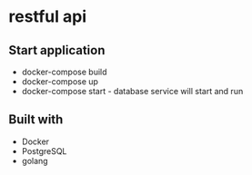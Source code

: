 # restful api

## Start application

* docker-compose build
* docker-compose up
* docker-compose start - database service will start and run 

## Built with 

* Docker
* PostgreSQL
* golang
